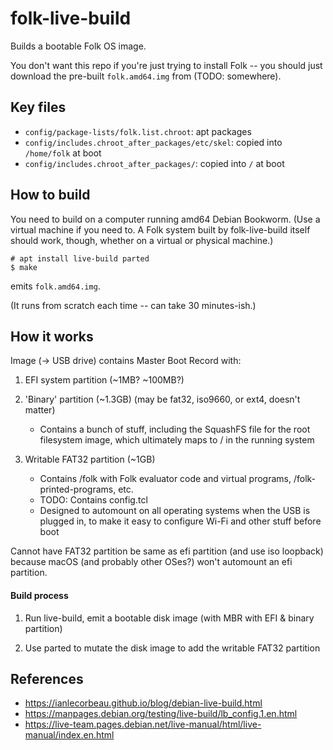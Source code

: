 # folk-live-build

Builds a bootable Folk OS image.

You don't want this repo if you're just trying to install Folk -- you
should just download the pre-built `folk.amd64.img` from (TODO:
somewhere).

## Key files

- `config/package-lists/folk.list.chroot`: apt packages
- `config/includes.chroot_after_packages/etc/skel`: copied into `/home/folk` at boot
- `config/includes.chroot_after_packages/`: copied into `/` at boot

## How to build

You need to build on a computer running amd64 Debian Bookworm. (Use a
virtual machine if you need to. A Folk system built by folk-live-build
itself should work, though, whether on a virtual or physical machine.)

```
# apt install live-build parted
$ make
```

emits `folk.amd64.img`.

(It runs from scratch each time -- can take 30 minutes-ish.)

## How it works

Image (-> USB drive) contains Master Boot Record with:

1. EFI system partition (~1MB? ~100MB?)

2. 'Binary' partition (~1.3GB) (may be fat32, iso9660, or ext4, doesn't matter)
   - Contains a bunch of stuff, including the SquashFS file for the
     root filesystem image, which ultimately maps to / in the running
     system

3. Writable FAT32 partition (~1GB)
   - Contains /folk with Folk evaluator code and virtual programs,
     /folk-printed-programs, etc.
   - TODO: Contains config.tcl
   - Designed to automount on all operating systems when the USB is
     plugged in, to make it easy to configure Wi-Fi and other stuff
     before boot

Cannot have FAT32 partition be same as efi partition (and use iso
loopback) because macOS (and probably other OSes?) won't automount an
efi partition.

#### Build process

1. Run live-build, emit a bootable disk image (with MBR with EFI &
   binary partition)

2. Use parted to mutate the disk image to add the writable FAT32 partition

## References

- <https://ianlecorbeau.github.io/blog/debian-live-build.html>
- <https://manpages.debian.org/testing/live-build/lb_config.1.en.html>
- <https://live-team.pages.debian.net/live-manual/html/live-manual/index.en.html>
